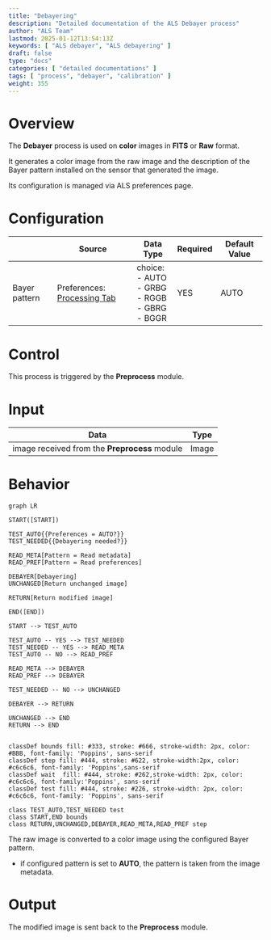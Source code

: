 ```yaml
---
title: "Debayering"
description: "Detailed documentation of the ALS Debayer process"
author: "ALS Team"
lastmod: 2025-01-12T13:54:13Z
keywords: [ "ALS debayer", "ALS debayering" ]
draft: false
type: "docs"
categories: [ "detailed documentations" ]
tags: [ "process", "debayer", "calibration" ]
weight: 355
---
```


# Overview

The **Debayer** process is used on **color** images in **FITS** or **Raw** format.

It generates a color image from the raw image and the description of the Bayer pattern installed on the sensor that
generated the image.

Its configuration is managed via ALS preferences page.

# Configuration

|               | Source                                                                            | Data Type                                                  | Required | Default Value |
|---------------|-----------------------------------------------------------------------------------|------------------------------------------------------------|----------|---------------|
| Bayer pattern | Preferences: [Processing Tab](../../../userguide/preferences/processing/#debayer) | choice: <br>- AUTO<br>- GRBG<br>- RGGB<br>- GBRG<br>- BGGR | YES      | AUTO          |

# Control

This process is triggered by the **Preprocess** module.

# Input

| Data                                          | Type  |
|-----------------------------------------------|-------|
| image received from the **Preprocess** module | Image |

# Behavior

```mermaid
graph LR

START([START])

TEST_AUTO{{Preferences = AUTO?}}
TEST_NEEDED{{Debayering needed?}}

READ_META[Pattern = Read metadata]
READ_PREF[Pattern = Read preferences]

DEBAYER[Debayering]
UNCHANGED[Return unchanged image]

RETURN[Return modified image]

END([END])

START --> TEST_AUTO

TEST_AUTO -- YES --> TEST_NEEDED
TEST_NEEDED -- YES --> READ_META
TEST_AUTO -- NO --> READ_PREF

READ_META --> DEBAYER
READ_PREF --> DEBAYER

TEST_NEEDED -- NO --> UNCHANGED

DEBAYER --> RETURN

UNCHANGED --> END
RETURN --> END


classDef bounds fill: #333, stroke: #666, stroke-width: 2px, color: #BBB, font-family: 'Poppins', sans-serif
classDef step fill: #444, stroke: #622, stroke-width:2px, color: #c6c6c6, font-family: 'Poppins',sans-serif
classDef wait  fill: #444, stroke: #262,stroke-width: 2px, color: #c6c6c6, font-family:'Poppins', sans-serif
classDef test fill: #444, stroke: #226, stroke-width: 2px, color: #c6c6c6, font-family: 'Poppins', sans-serif

class TEST_AUTO,TEST_NEEDED test
class START,END bounds
class RETURN,UNCHANGED,DEBAYER,READ_META,READ_PREF step
```


The raw image is converted to a color image using the configured Bayer pattern.

- if configured pattern is set to **AUTO**, the pattern is taken from the image metadata.

# Output

The modified image is sent back to the **Preprocess** module.